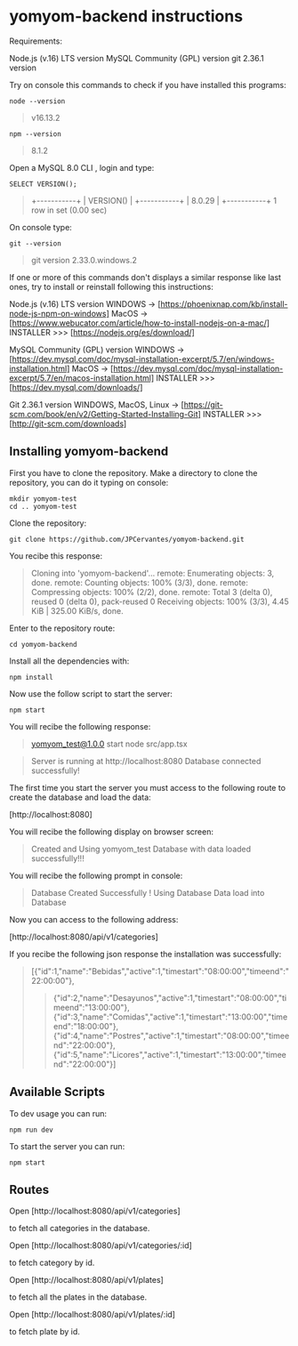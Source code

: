 # yomyom-backend instructions

Requirements:

Node.js (v.16) LTS version
MySQL Community (GPL) version
git 2.36.1 version

Try on console this commands to check if you have installed this programs:

    node --version

> v16.13.2

    npm --version

> 8.1.2

Open a MySQL 8.0 CLI , login and type:

    SELECT VERSION();

> +-----------+
> | VERSION() |
> +-----------+
> | 8.0.29 |
> +-----------+
> 1 row in set (0.00 sec)

On console type:

    git --version

> git version 2.33.0.windows.2

If one or more of this commands don't displays a similar response like last ones,
try to install or reinstall following this instructions:

Node.js (v.16) LTS version
WINDOWS -> [https://phoenixnap.com/kb/install-node-js-npm-on-windows]
MacOS -> [https://www.webucator.com/article/how-to-install-nodejs-on-a-mac/]
INSTALLER >>> [https://nodejs.org/es/download/]

MySQL Community (GPL) version
WINDOWS -> [https://dev.mysql.com/doc/mysql-installation-excerpt/5.7/en/windows-installation.html]
MacOS -> [https://dev.mysql.com/doc/mysql-installation-excerpt/5.7/en/macos-installation.html]
INSTALLER >>> [https://dev.mysql.com/downloads/]

Git 2.36.1 version
WINDOWS, MacOS, Linux -> [https://git-scm.com/book/en/v2/Getting-Started-Installing-Git]
INSTALLER >>> [http://git-scm.com/downloads]

## Installing yomyom-backend

First you have to clone the repository. Make a directory to clone the repository, you can do it typing on console:

    mkdir yomyom-test
    cd .. yomyom-test

Clone the repository:

    git clone https://github.com/JPCervantes/yomyom-backend.git

You recibe this response:

> Cloning into 'yomyom-backend'...
> remote: Enumerating objects: 3, done.
> remote: Counting objects: 100% (3/3), done.
> remote: Compressing objects: 100% (2/2), done.
> remote: Total 3 (delta 0), reused 0 (delta 0), pack-reused 0
> Receiving objects: 100% (3/3), 4.45 KiB | 325.00 KiB/s, done.

Enter to the repository route:

    cd yomyom-backend

Install all the dependencies with:

    npm install

Now use the follow script to start the server:

    npm start

You will recibe the following response:

> yomyom_test@1.0.0 start
> node src/app.tsx

> Server is running at http://localhost:8080
> Database connected successfully!

The first time you start the server you must access to the following route to create the database
and load the data:

[http://localhost:8080]

You will recibe the following display on browser screen:

> Created and Using yomyom_test Database with data loaded successfully!!!

You will recibe the following prompt in console:

> Database Created Successfully !
> Using Database
> Data load into Database

Now you can access to the following address:

[http://localhost:8080/api/v1/categories]

If you recibe the following json response the installation was successfully:

> [{"id":1,"name":"Bebidas","active":1,"timestart":"08:00:00","timeend":"22:00:00"},
> > {"id":2,"name":"Desayunos","active":1,"timestart":"08:00:00","timeend":"13:00:00"},
> > {"id":3,"name":"Comidas","active":1,"timestart":"13:00:00","timeend":"18:00:00"},
> > {"id":4,"name":"Postres","active":1,"timestart":"08:00:00","timeend":"22:00:00"},
> > {"id":5,"name":"Licores","active":1,"timestart":"13:00:00","timeend":"22:00:00"}]

## Available Scripts

To dev usage you can run:

    npm run dev

To start the server you can run:

    npm start

## Routes

Open [http://localhost:8080/api/v1/categories]

to fetch all categories in the database.

Open [http://localhost:8080/api/v1/categories/:id]

to fetch category by id.

Open [http://localhost:8080/api/v1/plates]

to fetch all the plates in the database.

Open [http://localhost:8080/api/v1/plates/:id]

to fetch plate by id.
